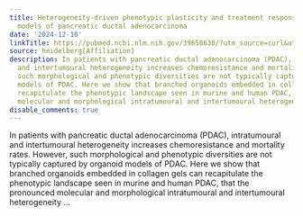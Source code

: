 ```yaml
---
title: Heterogeneity-driven phenotypic plasticity and treatment response in branched-organoid
  models of pancreatic ductal adenocarcinoma
date: '2024-12-10'
linkTitle: https://pubmed.ncbi.nlm.nih.gov/39658630/?utm_source=curl&utm_medium=rss&utm_campaign=pubmed-2&utm_content=1FakS-2QOkCT8HsMOQP1bCRQ4YzyumYOmxmF0moLsQ3dFB1E9V&fc=20220326224207&ff=20241211171330&v=2.18.0.post9+e462414
source: heidelberg[Affiliation]
description: In patients with pancreatic ductal adenocarcinoma (PDAC), intratumoural
  and intertumoural heterogeneity increases chemoresistance and mortality rates. However,
  such morphological and phenotypic diversities are not typically captured by organoid
  models of PDAC. Here we show that branched organoids embedded in collagen gels can
  recapitulate the phenotypic landscape seen in murine and human PDAC, that the pronounced
  molecular and morphological intratumoural and intertumoural heterogeneity ...
disable_comments: true
---
```

In patients with pancreatic ductal adenocarcinoma (PDAC), intratumoural and intertumoural heterogeneity increases chemoresistance and mortality rates. However, such morphological and phenotypic diversities are not typically captured by organoid models of PDAC. Here we show that branched organoids embedded in collagen gels can recapitulate the phenotypic landscape seen in murine and human PDAC, that the pronounced molecular and morphological intratumoural and intertumoural heterogeneity ...